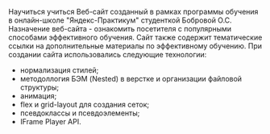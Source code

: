 Научиться учиться
Веб-сайт созданный в рамках программы обучения в онлайн-школе "Яндекс-Практикум" студенткой Бобровой О.С.
Назначение веб-сайта - ознакомить посетителя с популярными способами эффективного обучения. Сайт также содержит тематические ссылки на дополнительные материалы по эффективному обучению.
При создании сайта использовались следующие технологии:
- нормализация стилей;
- методоллогия БЭМ (Nested) в верстке и организации файловой структуры;
- анимация;
- flex и grid-layout для создания сеток;
- псевдоклассы и псевдоэлементы;
- IFrame Player API.
